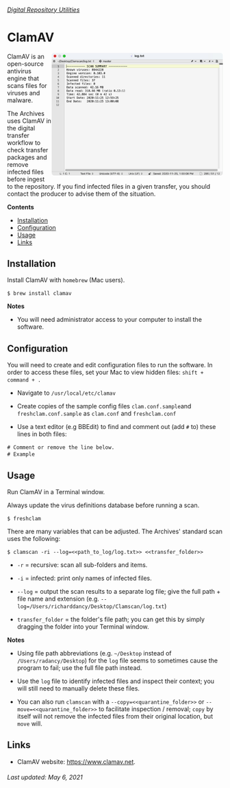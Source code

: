 ###### [Digital Repository Utilities](../README.md)

# ClamAV
<img align="right" width="400" src="../screenshots/clamAV.png">

ClamAV is an open-source antivirus engine that scans files for viruses and malware.

The Archives uses ClamAV in the digital transfer workflow to check transfer packages and remove infected files before ingest to the repository. If you find infected files in a given transfer, you should contact the producer to advise them of the situation.

**Contents**
- [Installation](#installation)
- [Configuration](#configuration)
- [Usage](#usage)
- [Links](#links)

## Installation
Install ClamAV with `homebrew` (Mac users).

```
$ brew install clamav
```

**Notes**
- You will need administrator access to your computer to install the software.

## Configuration
You will need to create and edit configuration files to run the software. In order to access these files, set your Mac to view hidden files: `shift + command + .`

- Navigate to `/usr/local/etc/clamav`

- Create copies of the sample config files `clam.conf.sample`and `freshclam.conf.sample` as `clam.conf` and `freshclam.conf`

- Use a text editor (e.g BBEdit) to find and comment out (add `#` to) these lines in both files:

```
# Comment or remove the line below.
# Example
```

## Usage
Run ClamAV in a Terminal window.

Always update the virus definitions database before running a scan.

```
$ freshclam
```

There are many variables that can be adjusted. The Archives' standard scan uses the following:

```
$ clamscan -ri --log=<<path_to_log/log.txt>> <<transfer_folder>>
```

- `-r` = recursive: scan all sub-folders and items.

- `-i` = infected: print only names of infected files.

- `--log` = output the scan results to a separate log file; give the full path + file name and extension (e.g. `--log=/Users/richarddancy/Desktop/Clamscan/log.txt`)

- `transfer_folder` = the folder's file path; you can get this by simply dragging the folder into your Terminal window.

**Notes**
- Using file path abbreviations (e.g. `~/Desktop` instead of `/Users/radancy/Desktop`) for the `log` file seems to sometimes cause the program to fail; use the full file path instead.

- Use the `log` file to identify infected files and inspect their context; you will still need to manually delete these files.

- You can also run `clamscan` with a `--copy=<<quarantine_folder>>` or `--move=<<quarantine_folder>>` to facilitate inspection / removal; `copy` by itself will not remove the infected files from their original location, but `move` will.

## Links
- ClamAV website: https://www.clamav.net.

###### Last updated: May 6, 2021

